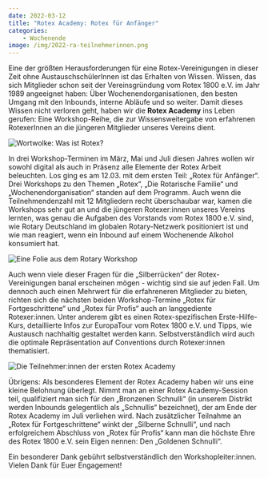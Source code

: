 ```yaml
---
date: 2022-03-12
title: "Rotex Academy: Rotex für Anfänger"
categories:
    - Wochenende
image: /img/2022-ra-teilnehmerinnen.png
---
```


Eine der größten Herausforderungen für eine Rotex-Vereinigungen in dieser Zeit ohne AustauschschülerInnen ist das Erhalten von Wissen. Wissen, das sich Mitglieder schon seit der Vereinsgründung vom Rotex 1800 e.V. im Jahr 1989 angeeignet haben: Über Wochenendorganisationen, den besten Umgang mit den Inbounds, interne Abläufe und so weiter. Damit dieses Wissen nicht verloren geht, haben wir die **Rotex Academy** ins Leben gerufen: Eine Workshop-Reihe, die zur Wissensweitergabe von erfahrenen RotexerInnen an die jüngeren Mitglieder unseres Vereins dient.

![Wortwolke: Was ist Rotex?](/images/2022-ra-wortwolke.jpg)

In drei Workshop-Terminen im März, Mai und Juli diesen Jahres wollen wir sowohl digital als auch in Präsenz alle Elemente der Rotex Arbeit beleuchten. Los ging es am 12.03. mit dem ersten Teil: „Rotex für Anfänger“. Drei Workshops zu den Themen „Rotex“, „Die Rotarische Familie“ und „Wochenendorganisation“ standen auf dem Programm. Auch wenn die Teilnehmendenzahl mit 12 Mitgliedern recht überschaubar war, kamen die Workshops sehr gut an und die jüngeren Rotexer:innen unseres Vereins lernten, was genau die Aufgaben des Vorstands vom Rotex 1800 e.V. sind, wie Rotary Deutschland im globalen Rotary-Netzwerk positioniert ist und wie man reagiert, wenn ein Inbound auf einem Wochenende Alkohol konsumiert hat.

![Eine Folie aus dem Rotary Workshop](/images/2022-ra-rotary.png)

Auch wenn viele dieser Fragen für die „Silberrücken“ der Rotex-Vereinigungen banal erscheinen mögen - wichtig sind sie auf jeden Fall. Um dennoch auch einen Mehrwert für die erfahreneren Mitglieder zu bieten, richten sich die nächsten beiden Workshop-Termine „Rotex für Fortgeschrittene“ und „Rotex für Profis“ auch an langgediente Rotexer:innen. Unter anderem gibt es einen Rotex-spezifischen Erste-Hilfe-Kurs, detaillierte Infos zur EuropaTour vom Rotex 1800 e.V. und Tipps, wie Austausch nachhaltig gestaltet werden kann. Selbstverständlich wird auch die optimale Repräsentation auf Conventions durch Rotexer:innen thematisiert.

![Die Teilnehmer:innen der ersten Rotex Academy](/images/2022-ra-teilnehmerinnen.png)

Übrigens: Als besonderes Element der Rotex Academy haben wir uns eine kleine Belohnung überlegt. Nimmt man an einer Rotex Academy-Session teil, qualifiziert man sich für den „Bronzenen Schnulli“ (in unserem Distrikt werden Inbounds gelegentlich als „Schnullis“ bezeichnet), der am Ende der Rotex Academy im Juli verliehen wird. Nach zusätzlicher Teilnahme an „Rotex für Fortgeschrittene“ winkt der „Silberne Schnulli“, und nach erfolgreichem Abschluss von „Rotex für Profis“ kann man die höchste Ehre des Rotex 1800 e.V. sein Eigen nennen: Den „Goldenen Schnulli“.

Ein besonderer Dank gebührt selbstverständlich den Workshopleiter:innen. Vielen Dank für Euer Engagement!
